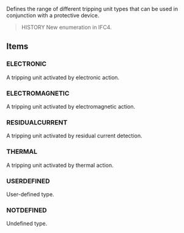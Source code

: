 Defines the range of different tripping unit types that can be used in conjunction with a protective device.

<!-- end of short definition -->


> HISTORY New enumeration in IFC4.

## Items

### ELECTRONIC
A tripping unit activated by electronic action.

### ELECTROMAGNETIC
A tripping unit activated by electromagnetic action.

### RESIDUALCURRENT
A tripping unit activated by residual current detection.

### THERMAL
A tripping unit activated by thermal action.

### USERDEFINED
User-defined type.

### NOTDEFINED
Undefined type.
